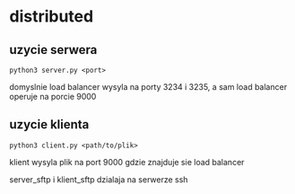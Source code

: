﻿# distributed

## uzycie serwera
```
python3 server.py <port> 
```
domyslnie load balancer wysyla na porty 3234 i 3235, a sam load balancer operuje na porcie 9000

## uzycie klienta

```
python3 client.py <path/to/plik> 
```
klient wysyla plik na port 9000 gdzie znajduje sie load balancer

server_sftp i klient_sftp dzialaja na serwerze ssh 
